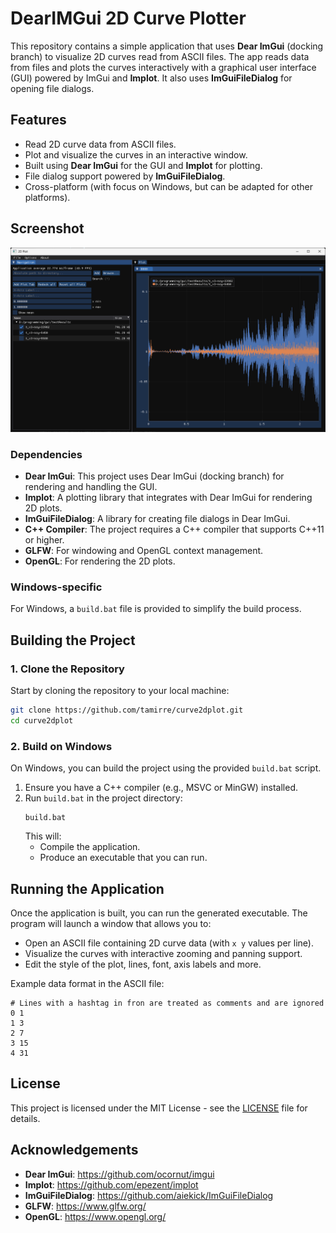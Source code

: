 # DearIMGui 2D Curve Plotter

This repository contains a simple application that uses **Dear ImGui** (docking branch) to visualize 2D curves read from ASCII files. The app reads data from files and plots the curves interactively with a graphical user interface (GUI) powered by ImGui and **Implot**. It also uses **ImGuiFileDialog** for opening file dialogs.

## Features
- Read 2D curve data from ASCII files.
- Plot and visualize the curves in an interactive window.
- Built using **Dear ImGui** for the GUI and **Implot** for plotting.
- File dialog support powered by **ImGuiFileDialog**.
- Cross-platform (with focus on Windows, but can be adapted for other platforms).

## Screenshot 
![](assets/example.png)

### Dependencies
- **Dear ImGui**: This project uses Dear ImGui (docking branch) for rendering and handling the GUI.
- **Implot**: A plotting library that integrates with Dear ImGui for rendering 2D plots.
- **ImGuiFileDialog**: A library for creating file dialogs in Dear ImGui.
- **C++ Compiler**: The project requires a C++ compiler that supports C++11 or higher.
- **GLFW**: For windowing and OpenGL context management.
- **OpenGL**: For rendering the 2D plots.

### Windows-specific
For Windows, a `build.bat` file is provided to simplify the build process.

## Building the Project

### 1. Clone the Repository
Start by cloning the repository to your local machine:
```bash
git clone https://github.com/tamirre/curve2dplot.git
cd curve2dplot
```

### 2. Build on Windows

On Windows, you can build the project using the provided `build.bat` script.

1. Ensure you have a C++ compiler (e.g., MSVC or MinGW) installed.
2. Run `build.bat` in the project directory:
   ```batch
   build.bat
   ```
   This will:
   - Compile the application.
   - Produce an executable that you can run.

## Running the Application

Once the application is built, you can run the generated executable. The program will launch a window that allows you to:

- Open an ASCII file containing 2D curve data (with `x y` values per line).
- Visualize the curves with interactive zooming and panning support.
- Edit the style of the plot, lines, font, axis labels and more.

Example data format in the ASCII file:
```
# Lines with a hashtag in fron are treated as comments and are ignored
0 1
1 3
2 7
3 15
4 31
```

## License

This project is licensed under the MIT License - see the [LICENSE](LICENSE.md) file for details.

## Acknowledgements

- **Dear ImGui**: https://github.com/ocornut/imgui
- **Implot**: https://github.com/epezent/implot
- **ImGuiFileDialog**: https://github.com/aiekick/ImGuiFileDialog
- **GLFW**: https://www.glfw.org/
- **OpenGL**: https://www.opengl.org/
